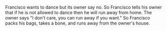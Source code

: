 Francisco wants to dance but its owner say no.
So Francisco tells his owner that if he is not allowed to dance then he will run away from home.
The owner says "I don't care, you can run away if you want."
So Francisco packs his bags, takes a bone, and runs away from the owner's house.